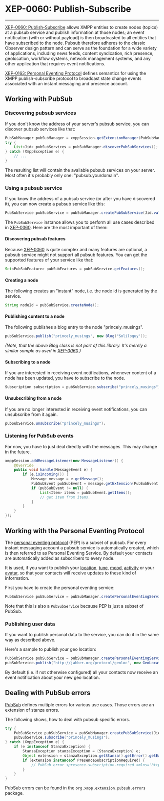 # XEP-0060: Publish-Subscribe
---

[XEP-0060: Publish-Subscribe][PubSub] allows XMPP entities to create nodes (topics) at a pubsub service and publish information at those nodes; an event notification (with or without payload) is then broadcasted to all entities that have subscribed to the node. Pubsub therefore adheres to the classic Observer design pattern and can serve as the foundation for a wide variety of applications, including news feeds, content syndication, rich presence, geolocation, workflow systems, network management systems, and any other application that requires event notifications.

[XEP-0163: Personal Eventing Protocol][PEP] defines semantics for using the XMPP publish-subscribe protocol to broadcast state change events associated with an instant messaging and presence account.

## Working with PubSub

### Discovering pubsub services

If you don't know the address of your server\'s pubsub service, you can discover pubsub services like that:

```java
PubSubManager pubSubManager = xmppSession.getExtensionManager(PubSubManager.class);
try {
    List<Jid> pubSubServices = pubSubManager.discoverPubSubServices();
} catch (XmppException e) {
    // ...
}
```

The resulting list will contain the available pubsub services on your server. Most often it's probably only one: \"pubsub.yourdomain\".

### Using a pubsub service

If you know the address of a pubsub service (or after you have discovered it), you can now create a pubsub service like this:

```java
PubSubService pubSubService = pubSubManager.createPubSubService(Jid.valueOf("pubsub.yourdomain"));
```

The ```PubSubService``` instance allows you to perform all use cases described in [XEP-0060][PubSub]. Here are the most important of them:

#### Discovering pubsub features

Because [XEP-0060][PubSub] is quite complex and many features are optional, a pubsub service might not support all pubsub features. You can get the supported features of your service like that:

```java
Set<PubSubFeature> pubSubFeatures = pubSubService.getFeatures();
```

#### Creating a node

The following creates an \"instant\" node, i.e. the node id is generated by the service.

```java
String nodeId = pubSubService.createNode();
```


#### Publishing content to a node

The following publishes a blog entry to the node \"princely_musings\".

```java
pubSubService.publish("princely_musings", new Blog("Soliloquy"));
```

*(Note, that the above Blog class is not part of this library. It\'s merely a similar sample as used in [XEP-0060][PubSub].)*

#### Subscribing to a node

If you are interested in receiving event notifications, whenever content of a node has been updated, you have to subscribe to the node.

```java
Subscription subscription = pubSubService.subscribe("princely_musings");
```

#### Unsubscribing from a node

If you are no longer interested in receiving event notifications, you can unsubscribe from it again.

```java
pubSubService.unsubscribe("princely_musings");
```

### Listening for PubSub events

For now, you have to just deal directly with the messages. This may change in the future.

```java
xmppSession.addMessageListener(new MessageListener() {
    @Override
    public void handle(MessageEvent e) {
        if (e.isIncoming()) {
            Message message = e.getMessage();
            PubSubEvent pubSubEvent = message.getExtension(PubSubEvent.class);
            if (pubSubEvent != null) {
                List<Item> items = pubSubEvent.getItems();
                // get item from items.
            }
        }
    }
});
```

## Working with the Personal Eventing Protocol

The [personal eventing protocol][PEP] (PEP) is a subset of pubsub. For every instant messaging account a pubsub service is automatically created, which is then referred to as Personal Eventing Service. By default your contacts are automatically added as subscribers to every node.

It is used, if you want to publish your [location][GeoLocation], [tune][Tune], [mood][Mood], [activity][Activity] or your [avatar][Avatar], so that your contacts will receive updates to these kind of information.

First you have to create the personal eventing service:

```java
PubSubService pubSubService = pubSubManager.createPersonalEventingService();
```

Note that this is also a ```PubSubService``` because PEP is just a subset of PubSub.

### Publishing user data

If you want to publish personal data to the service, you can do it in the same way as described above.

Here's a sample to publish your geo location:

```java
PubSubService pubSubService = pubSubManager.createPersonalEventingService();
pubSubService.publish("http://jabber.org/protocol/geoloc", new GeoLocation(45.44, 12.33));
```

By default (i.e. if not otherwise configured) all your contacts now receive an event notification about your new geo location.


## Dealing with PubSub errors

[PubSub][PubSub] defines multiple errors for various use cases. Those errors are an extension of stanza errors.

The following shows, how to deal with pubsub specific errors.

```java
try {
    PubSubService pubSubService = pubSubManager.createPubSubService(Jid.valueOf("pubsub.yourdomain"));
    pubSubService.subscribe("princely_musings");
} catch (XmppException e) {
    if (e instanceof StanzaException) {
        StanzaException stanzaException = (StanzaException) e;
        Object extension = stanzaException.getStanza().getError().getExtension();
        if (extension instanceof PresenceSubscriptionRequired) {
            // PubSub error <presence-subscription-required xmlns='http://jabber.org/protocol/pubsub#errors'/> occurred.
        }
    }
}
```

PubSub errors can be found in the ```org.xmpp.extension.pubsub.errors``` package.

[GeoLocation]: http://xmpp.org/extensions/xep-0080.html "XEP-0080: User Location"
[Mood]: http://xmpp.org/extensions/xep-0107.html "XEP-0107: User Mood"
[Activity]: http://xmpp.org/extensions/xep-0108.html "XEP-0108: User Activity"
[Avatar]: http://xmpp.org/extensions/xep-0084.html "XEP-0084: User Avatar"
[Tune]: http://xmpp.org/extensions/xep-0118.html "XEP-0118: User Tune"
[PubSub]: http://xmpp.org/extensions/xep-0060.html "XEP-0060: Publish-Subscribe"
[PEP]: http://xmpp.org/extensions/xep-0163.html "XEP-0163: Personal Eventing Protocol"